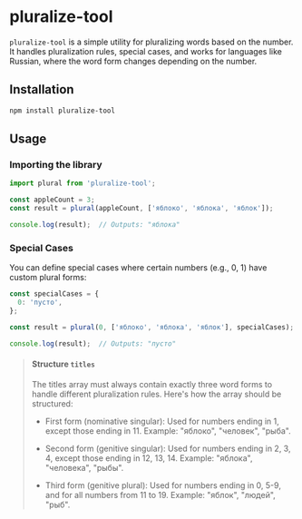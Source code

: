 # pluralize-tool

`pluralize-tool` is a simple utility for pluralizing words based on the number. It handles pluralization rules, special cases, and works for languages like Russian, where the word form changes depending on the number.


## Installation
```bash
npm install pluralize-tool
```

## Usage
### Importing the library

```ts
import plural from 'pluralize-tool';

const appleCount = 3;
const result = plural(appleCount, ['яблоко', 'яблока', 'яблок']);

console.log(result);  // Outputs: "яблока"
```

### Special Cases

You can define special cases where certain numbers (e.g., 0, 1) have custom plural forms:

```ts
const specialCases = {
  0: 'пусто',
};

const result = plural(0, ['яблоко', 'яблока', 'яблок'], specialCases);

console.log(result);  // Outputs: "пусто"
```

> #### Structure `titles`
> The titles array must always contain exactly three word forms to handle different pluralization rules. Here's how the array should be structured:
>
>  - First form (nominative singular):
>    Used for numbers ending in 1, except those ending in 11.
>    Example: "яблоко", "человек", "рыба".
>
>  - Second form (genitive singular):
>    Used for numbers ending in 2, 3, 4, except those ending in 12, 13, 14.
>    Example: "яблока", "человека", "рыбы".
>
>  - Third form (genitive plural):
>    Used for numbers ending in 0, 5-9, and for all numbers from 11 to 19.
>    Example: "яблок", "людей", "рыб".
